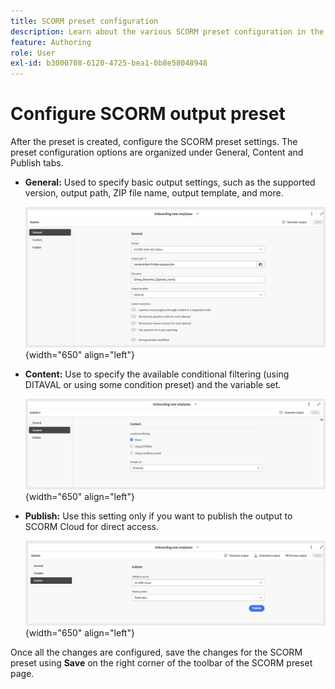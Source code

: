 ```yaml
---
title: SCORM preset configuration
description: Learn about the various SCORM preset configuration in the Product Training and Learning
feature: Authoring
role: User
exl-id: b3000708-6120-4725-bea1-0b8e58048948
---
```

# Configure SCORM output preset

After the preset is created, configure the SCORM preset settings. The preset configuration options are organized under General, Content and Publish tabs.

- **General:**  Used to specify basic output settings, such as the supported version, output path, ZIP file name, output template, and more.

    ![](assets/scorm-general-tab.png){width="650" align="left"}
    
- **Content:** Use to specify the available conditional filtering (using DITAVAL or using some condition preset) and the variable set.

    ![](assets/scorm-content-tab.png){width="650" align="left"}

- **Publish:** Use this setting only if you want to publish the output to SCORM Cloud for direct access.
  
    ![](assets/scorm-publish-tab.png){width="650" align="left"}

Once all the changes are configured, save the changes for the SCORM preset using **Save** on the right corner of the toolbar of the SCORM preset page.
